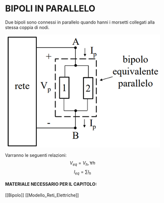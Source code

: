 # BIPOLI IN PARALLELO
Due bipoli sono connessi in parallelo quando hanni i morsetti collegati alla stessa coppia di nodi.

![PARALLELO|500](Images/Serie_Parallelo_02.png)

Varranno le seguenti relazioni:
$$V_{eq}=V_h,\forall h$$
$$I_{eq}=\sum{I_h}$$
#### MATERIALE NECESSARIO PER IL CAPITOLO:
[[Bipolo]]
[[Modello_Reti_Elettriche]]
